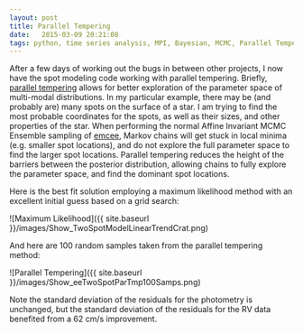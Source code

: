 ```yaml
---
layout: post
title: Parallel Tempering
date:   2015-03-09 20:21:08
tags: python, time series analysis, MPI, Bayesian, MCMC, Parallel Tempering
---
```


After a few days of working out the bugs in between other projects, I
now have the spot modeling code working with parallel tempering. Briefly,
[parallel tempering][ParTempWiki] allows for better exploration of the
parameter space of multi-modal distributions. In my particular example, there
may be (and probably are) many spots on the surface of a star. I am trying to
find the most probable coordinates for the spots, as well as their sizes, and
other properties of the star. When performing the normal Affine Invariant MCMC
Ensemble sampling of [emcee][emcee], Markov chains will get stuck in local
minima (e.g. smaller spot locations), and do not explore the full parameter
space to find the larger spot locations. Parallel tempering reduces the
height of the barriers between the posterior distribution, allowing chains
to fully explore the parameter space, and find the dominant spot locations.

Here is the best fit solution employing a maximum likelihood method with an
excellent initial guess based on a grid search:

![Maximum Likelihood]({{ site.baseurl }}/images/Show_TwoSpotModelLinearTrendCrat.png)

And here are 100 random samples taken from the parallel tempering method:

![Parallel Tempering]({{ site.baseurl }}/images/Show_eeTwoSpotParTmp100Samps.png)

Note the standard deviation of the residuals for the photometry is unchanged,
but the standard deviation of the residuals for the RV data benefited from
a 62 cm/s improvement.


[ParTempWiki]: https://en.wikipedia.org/wiki/Parallel_tempering
[emcee]: http://dan.iel.fm/emcee/current/
